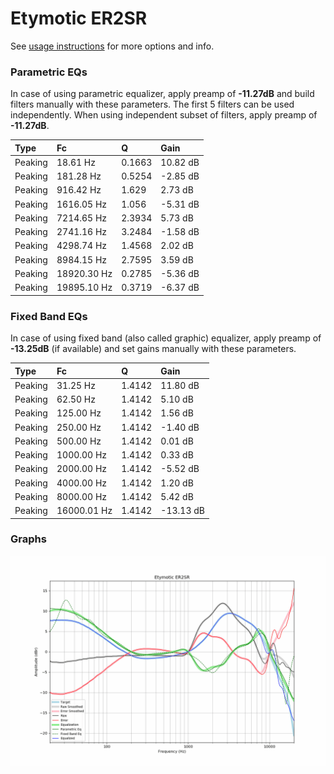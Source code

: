 # Etymotic ER2SR
See [usage instructions](https://github.com/jaakkopasanen/AutoEq#usage) for more options and info.

### Parametric EQs
In case of using parametric equalizer, apply preamp of **-11.27dB** and build filters manually
with these parameters. The first 5 filters can be used independently.
When using independent subset of filters, apply preamp of **-11.27dB**.

| Type    | Fc          |      Q | Gain     |
|:--------|:------------|:-------|:---------|
| Peaking | 18.61 Hz    | 0.1663 | 10.82 dB |
| Peaking | 181.28 Hz   | 0.5254 | -2.85 dB |
| Peaking | 916.42 Hz   | 1.629  | 2.73 dB  |
| Peaking | 1616.05 Hz  | 1.056  | -5.31 dB |
| Peaking | 7214.65 Hz  | 2.3934 | 5.73 dB  |
| Peaking | 2741.16 Hz  | 3.2484 | -1.58 dB |
| Peaking | 4298.74 Hz  | 1.4568 | 2.02 dB  |
| Peaking | 8984.15 Hz  | 2.7595 | 3.59 dB  |
| Peaking | 18920.30 Hz | 0.2785 | -5.36 dB |
| Peaking | 19895.10 Hz | 0.3719 | -6.37 dB |

### Fixed Band EQs
In case of using fixed band (also called graphic) equalizer, apply preamp of **-13.25dB**
(if available) and set gains manually with these parameters.

| Type    | Fc          |      Q | Gain      |
|:--------|:------------|:-------|:----------|
| Peaking | 31.25 Hz    | 1.4142 | 11.80 dB  |
| Peaking | 62.50 Hz    | 1.4142 | 5.10 dB   |
| Peaking | 125.00 Hz   | 1.4142 | 1.56 dB   |
| Peaking | 250.00 Hz   | 1.4142 | -1.40 dB  |
| Peaking | 500.00 Hz   | 1.4142 | 0.01 dB   |
| Peaking | 1000.00 Hz  | 1.4142 | 0.33 dB   |
| Peaking | 2000.00 Hz  | 1.4142 | -5.52 dB  |
| Peaking | 4000.00 Hz  | 1.4142 | 1.20 dB   |
| Peaking | 8000.00 Hz  | 1.4142 | 5.42 dB   |
| Peaking | 16000.01 Hz | 1.4142 | -13.13 dB |

### Graphs
![](./Etymotic%20ER2SR.png)